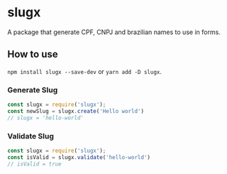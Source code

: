 # slugx

A package that generate CPF, CNPJ and brazilian names to use in forms.

## How to use

`npm install slugx --save-dev` or `yarn add -D slugx`.

### Generate Slug

```js
const slugx = require('slugx');
const newSlug = slugx.create('Hello world')
// slugx = 'hello-world'
```

### Validate Slug

```js
const slugx = require('slugx');
const isValid = slugx.validate('hello-world')
// isValid = true
```
